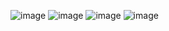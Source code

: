 ![image](https://user-images.githubusercontent.com/64565005/171327725-205ec488-d9ae-417b-a2d4-6ec06c61735d.png)
![image](https://user-images.githubusercontent.com/64565005/171327814-947d6ef9-1887-427c-ba87-1f5f316b639d.png)
![image](https://user-images.githubusercontent.com/64565005/171327837-8d84a3e2-d916-430e-957a-24561c709189.png)
![image](https://user-images.githubusercontent.com/64565005/171327858-352b98d0-82df-4b54-8e8a-3a9ee597643a.png)


